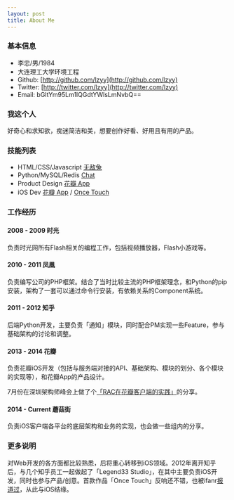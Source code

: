 ```yaml
---
layout: post
title: About Me
---
```


### 基本信息

* 李忠/男/1984
* 大连理工大学环境工程
* Github: [http://github.com/lzyy](http://github.com/lzyy)
* Twitter: [http://twitter.com/lzyy](http://twitter.com/lzyy)
* Email: bGltYm95Lm1lQGdtYWlsLmNvbQ==

### 我这个人

好奇心和求知欲，痴迷简洁和美，想要创作好看、好用且有用的产品。

### 技能列表

* HTML/CSS/Javascript [无敌兔](http://limboy.me/project/2012/05/10/wuditoo.html)
* Python/MySQL/Redis [Chat](https://github.com/lzyy/chat)
* Product Design [花瓣 App](http://itunes.apple.com/cn/app/id494813494?l=zh&ls=1&mt=8)
* iOS Dev [花瓣 App](http://itunes.apple.com/cn/app/id494813494?l=zh&ls=1&mt=8) / [Once Touch](http://www.zhihu.com/question/20467839)

### 工作经历

#### 2008 - 2009 时光

负责时光网所有Flash相关的编程工作，包括视频播放器，Flash小游戏等。

#### 2010 - 2011 凤凰

负责编写公司的PHP框架。结合了当时比较主流的PHP框架理念，和Python的pip安装，架构了一套可以通过命令行安装，有依赖关系的Component系统。

#### 2011 - 2012 知乎

后端Python开发，主要负责「通知」模块，同时配合PM实现一些Feature，参与基础架构的讨论和调整。

#### 2013 - 2014 花瓣

负责花瓣iOS开发（包括与服务端对接的API、基础架构、模块的划分、各个模块的实现等），和花瓣App的产品设计。

7月份在深圳架构师峰会上做了个[「RAC在花瓣客户端的实践」](http://www.infoq.com/cn/presentations/practice-of-reactivecocoa-in-huabanwang-client)的分享。

#### 2014 - Current 蘑菇街

负责iOS客户端各平台的底层架构和业务的实现，也会做一些组内的分享。

### 更多说明

对Web开发的各方面都比较熟悉，后将重心转移到iOS领域。2012年离开知乎后，与几个知乎员工一起做起了「Legend33 Studio」，在其中主要负责iOS开发，同时也参与产品/创意。首款作品「Once Touch」反响还不错，也被ifanr[报道过](http://www.ifanr.com/app/308608)，从此与iOS结缘。
